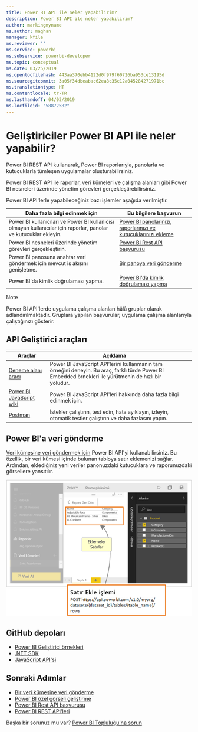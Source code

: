 ```yaml
---
title: Power BI API ile neler yapabilirim?
description: Power BI API ile neler yapabilirim?
author: markingmyname
ms.author: maghan
manager: kfile
ms.reviewer: ''
ms.service: powerbi
ms.subservice: powerbi-developer
ms.topic: conceptual
ms.date: 03/25/2019
ms.openlocfilehash: 443aa370ebb4122d0f979f60726ba953ce13195d
ms.sourcegitcommit: 3a05f34dbeabac62ea8c35c12a045284271971bc
ms.translationtype: HT
ms.contentlocale: tr-TR
ms.lasthandoff: 04/03/2019
ms.locfileid: "58872582"
---
```

# <a name="what-can-developers-do-with-the-power-bi-api"></a>Geliştiriciler Power BI API ile neler yapabilir?

Power BI REST API kullanarak, Power BI raporlarıyla, panolarla ve kutucuklarla tümleşen uygulamalar oluşturabilirsiniz.

Power BI REST API ile raporlar, veri kümeleri ve çalışma alanları gibi Power BI nesneleri üzerinde yönetim görevleri gerçekleştirebilirsiniz.

Power BI API'lerle yapabileceğiniz bazı işlemler aşağıda verilmiştir.

| **Daha fazla bilgi edinmek için** | **Bu bilgilere başvurun** |
|----------------------------------------------------------------------------------|------------------------------------------------------------------------------------|
| Power BI kullanıcıları ve Power BI kullanıcısı olmayan kullanıcılar için raporlar, panolar ve kutucuklar ekleyin. | [Power BI panolarınızı, raporlarınızı ve kutucuklarınızı ekleme ](embedding-content.md) |
| Power BI nesneleri üzerinde yönetim görevleri gerçekleştirin. | [Power BI Rest API başvurusu](https://docs.microsoft.com/rest/api/power-bi/) |
| Power BI panosuna anahtar veri göndermek için mevcut iş akışını genişletme. | [Bir panoya veri gönderme ](walkthrough-push-data.md) |
| Power BI'da kimlik doğrulaması yapma. | [Power BI'da kimlik doğrulaması yapma ](get-azuread-access-token.md) |

> [!NOTE]
> Power BI API'lerde uygulama çalışma alanları hâlâ gruplar olarak adlandırılmaktadır. Gruplara yapılan başvurular, uygulama çalışma alanlarıyla çalıştığınızı gösterir.

## <a name="api-developer-tools"></a>API Geliştirici araçları

| Araçlar | Açıklama |  |  |
|-------------------------|---------------------------------------------------------------------------------------------------------------------------------------------------|---|---|
| [Deneme alanı aracı](https://microsoft.github.io/PowerBI-JavaScript/demo) | Power BI JavaScript API’lerini kullanmanın tam örneğini deneyin. Bu araç, farklı türde Power BI Embedded örnekleri ile yürütmenin de hızlı bir yoludur. |  |  |
| [Power BI JavaScript wiki](https://github.com/Microsoft/powerbi-javascript/wiki) | Power BI JavaScript API'leri hakkında daha fazla bilgi edinmek için. |  |  |
| [Postman](https://www.getpostman.com/) | İstekler çalıştırın, test edin, hata ayıklayın, izleyin, otomatik testler çalıştırın ve daha fazlasını yapın. |

## <a name="push-data-into-power-bi"></a>Power BI'a veri gönderme

[Veri kümesine veri göndermek için](walkthrough-push-data.md) Power BI API'yi kullanabilirsiniz. Bu özellik, bir veri kümesi içinde bulunan tabloya satır eklemenizi sağlar. Ardından, eklediğiniz yeni veriler panonuzdaki kutucuklara ve raporunuzdaki görsellere yansıtılır.

![Veri örneği gönderme](media/what-can-you-do/powerbi-push-data.png)

## <a name="github-repositories"></a>GitHub depoları

* [Power BI Geliştirici örnekleri](https://github.com/Microsoft/PowerBI-Developer-Samples)
* [.NET SDK](https://github.com/Microsoft/PowerBI-CSharp)
* [JavaScript API'si](https://github.com/Microsoft/PowerBI-JavaScript)

## <a name="next-steps"></a>Sonraki Adımlar

* [Bir veri kümesine veri gönderme](walkthrough-push-data.md)
* [Power BI özel görseli geliştirme](custom-visual-develop-tutorial.md)
* [Power BI Rest API başvurusu](rest-api-reference.md)
* [Power BI REST API'leri](https://docs.microsoft.com/rest/api/power-bi/)

Başka bir sorunuz mu var? [Power BI Topluluğu'na sorun](http://community.powerbi.com/)
